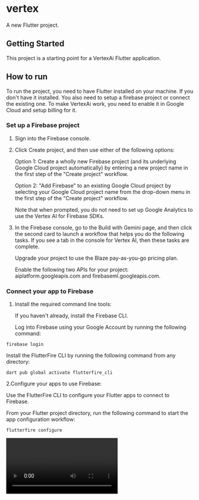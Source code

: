 # vertex

A new Flutter project.

## Getting Started

This project is a starting point for a VertexAi Flutter application.

## How to run

To run the project, you need to have Flutter installed on your machine. If you don't have it installed.
You also need to setup a firebase project or connect the existing one.
To make VertexAi work, you need to enable it in Google Cloud and setup billing for it. 

### Set up a Firebase project
1. Sign into the Firebase console.

2. Click Create project, and then use either of the following options:

    Option 1: Create a wholly new Firebase project (and its underlying Google Cloud project automatically) by entering a new project name in the first step of the "Create project" workflow.
    
    Option 2: "Add Firebase" to an existing Google Cloud project by selecting your Google Cloud project name from the drop-down menu in the first step of the "Create project" workflow.

    Note that when prompted, you do not need to set up Google Analytics to use the Vertex AI for Firebase SDKs.

3. In the Firebase console, go to the Build with Gemini page, and then click the second card to launch a workflow that helps you do the following tasks. If you see a tab in the console for Vertex AI, then these tasks are complete.

    Upgrade your project to use the Blaze pay-as-you-go pricing plan.

    Enable the following two APIs for your project:
    aiplatform.googleapis.com and firebaseml.googleapis.com.

### Connect your app to Firebase
1. Install the required command line tools:

    If you haven't already, install the Firebase CLI.
    
    Log into Firebase using your Google Account by running the following command:

```firebase login```

   Install the FlutterFire CLI by running the following command from any directory:

```dart pub global activate flutterfire_cli```

2.Configure your apps to use Firebase:

Use the FlutterFire CLI to configure your Flutter apps to connect to Firebase.

From your Flutter project directory, run the following command to start the app configuration workflow:

```flutterfire configure```



![Video Preview](video/vertex-ai.mp4)